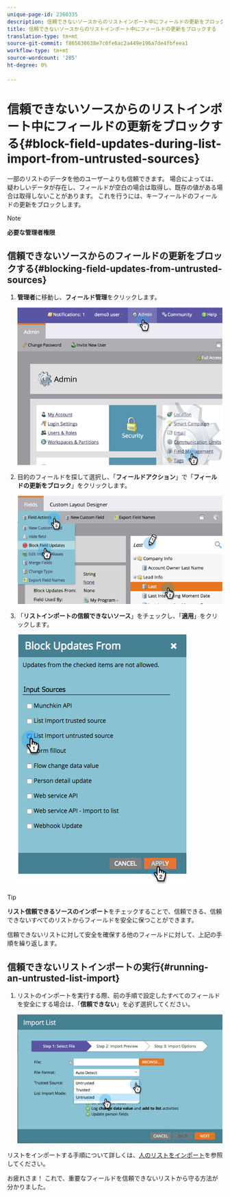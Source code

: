 ```yaml
---
unique-page-id: 2360335
description: 信頼できないソースからのリストインポート中にフィールドの更新をブロックする — Marketto Docs — 製品ドキュメント
title: 信頼できないソースからのリストインポート中にフィールドの更新をブロックする
translation-type: tm+mt
source-git-commit: f865630638e7c0fe6ac2a449e196a7de4fbfeea1
workflow-type: tm+mt
source-wordcount: '205'
ht-degree: 0%

---
```



# 信頼できないソースからのリストインポート中にフィールドの更新をブロックする{#block-field-updates-during-list-import-from-untrusted-sources}

一部のリストのデータを他のユーザーよりも信頼できます。 場合によっては、疑わしいデータが存在し、フィールドが空白の場合は取得し、既存の値がある場合は取得しないことがあります。 これを行うには、キーフィールドのフィールドの更新をブロックします。

>[!NOTE]
>
>**必要な管理者権限**

## 信頼できないソースからのフィールドの更新をブロックする{#blocking-field-updates-from-untrusted-sources}

1. **管理者**&#x200B;に移動し、**フィールド管理**&#x200B;をクリックします。

   ![](assets/image2014-9-19-9-3a38-3a38.png)

1. 目的のフィールドを探して選択し、「**フィールドアクション**」で「**フィールドの更新をブロック**」をクリックします。

   ![](assets/image2014-9-19-9-3a39-3a40.png)

1. 「**リストインポートの信頼できないソース**」をチェックし、「**適用**」をクリックします。

   ![](assets/blockupdates.png)

>[!TIP]
>
>**リスト信頼できるソースのインポート**&#x200B;をチェックすることで、信頼できる、信頼できないすべてのリストからフィールドを安全に保つことができます。

信頼できないリストに対して安全を確保する他のフィールドに対して、上記の手順を繰り返します。

## 信頼できないリストインポートの実行{#running-an-untrusted-list-import}

1. リストのインポートを実行する際、前の手順で設定したすべてのフィールドを安全にする場合は、「**信頼できない**」を必ず選択してください。

   ![](assets/importpersondetails.jpg)

リストをインポートする手順について詳しくは、[人のリストをインポート](/help/marketo/getting-started/quick-wins/import-a-list-of-people.md)を参照してください。

お疲れさま！ これで、重要なフィールドを信頼できないリストから守る方法が分かりました。
